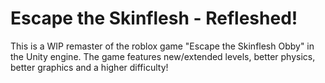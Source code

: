 # Escape the Skinflesh - Refleshed!

This is a WIP remaster of the roblox game "Escape the Skinflesh Obby" in the Unity engine. The game features new/extended levels, better physics, better graphics and a higher difficulty!
